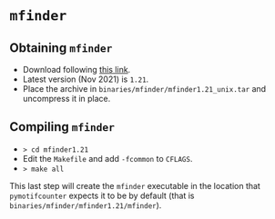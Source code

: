 # `mfinder`


## Obtaining `mfinder`

* Download following [this link](https://www.weizmann.ac.il/mcb/UriAlon/download/network-motif-software).
* Latest version (Nov 2021) is `1.21`.
* Place the archive in `binaries/mfinder/mfinder1.21_unix.tar` and uncompress it in place.

## Compiling `mfinder`

* `> cd mfinder1.21`
* Edit the `Makefile` and add `-fcommon` to `CFLAGS`.
* `> make all`

This last step will create the `mfinder` executable in the location that 
`pymotifcounter` expects it to be by default (that is `binaries/mfinder/mfinder1.21/mfinder`).
